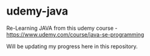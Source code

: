 # udemy-java

Re-Learning JAVA from this udemy course - https://www.udemy.com/course/java-se-programming

Will be updating my progress here in this repository.
